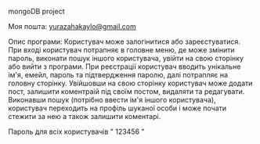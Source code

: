 mongoDB project

Моя пошта: yurazahakaylo@gmail.com

Опис програми:
Користувач може залогінитися або зареєстуватися. При вході користувач потрапняє в головне меню, де може змінити пароль, виконати пошук іншого користувача, увійти на свою сторінку або вийти з програми.
При реєстрації користувач вводить унікальне ім'я, емейл, пароль та підтвердження паролю, далі потрапляє на головну сторінку.
Увійшовши на свою сторінку користувач може додати пост, залишити коментраій під своїм постом, видаляти та редагувати.
Виконавши пошук (потрібно ввести ім'я іншого користувача), користувач переходить на профіль шуканої особи і може почати стежити за нею а також залишити коментарі.


Пароль для всіх користувачів " 123456 "
